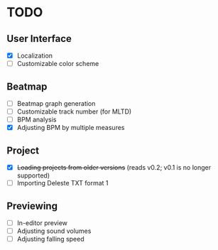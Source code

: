 ﻿# TODO

## User Interface

- [x] Localization
- [ ] Customizable color scheme

## Beatmap

- [ ] Beatmap graph generation
- [ ] Customizable track number (for MLTD)
- [ ] BPM analysis
- [x] Adjusting BPM by multiple measures

## Project

- [x] <del>Loading projects from older versions</del> (reads v0.2; v0.1 is no longer supported)
- [ ] Importing Deleste TXT format 1

## Previewing

- [ ] In-editor preview
- [ ] Adjusting sound volumes
- [ ] Adjusting falling speed
